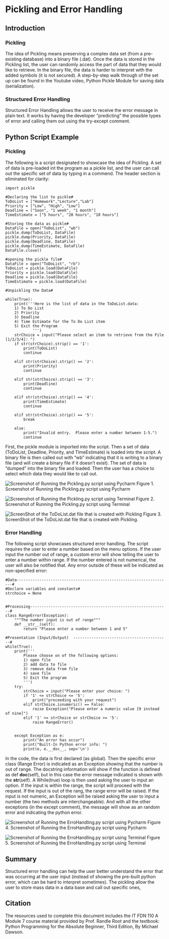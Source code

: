 # Pickling and Error Handling
## Introduction
### Pickling
The idea of Pickling means preserving a complex data set (from a pre-existing database) into a binary file (.dat).  Once the data is stored in the Pickling list, the user can randomly access the part of data that they would like to retrieve.  In the binary file, the data is harder to interpret with the added symbols (it is not secured).  A step-by-step walk through of the set up can be found in the Youtube video, Python Pickle Module for saving data (serialization).
### Structured Error Handling
Structured Error Handling allows the user to receive the error message in plain text.  It works by having the developer “predicting” the possible types of error and calling them out using the try-except comment.  
## Python Script Example
### Pickling
The following is a script designated to showcase the idea of Pickling.  A set of data is pre-loaded int the program as a pickle list, and the user can call out the specific set of data by typing in a commend.  The header section is eliminated for clarity:

```
import pickle

#Declaring the list to pickle#
ToDoList = ["Homework","Lecture","Lab"]
Priority = ["Low", "High", "Low"]
Deadline = ["Soon", "1 week", "1 month"]
TimeEstimate = ["5 hours", "20 hours", "10 hours"]

#Storing the data as pickle#
DataFile = open("ToDoList", "wb")
pickle.dump(ToDoList, DataFile)
pickle.dump(Priority, DataFile)
pickle.dump(Deadline, DataFile)
pickle.dump(TimeEstimate, DataFile)
DataFile.close()

#opening the pickle file#
DataFile = open("ToDoList", "rb")
ToDoList = pickle.load(DataFile)
Priority = pickle.load(DataFile)
Deadline = pickle.load(DataFile)
TimeEstimate = pickle.load(DataFile)

#Unpickling the Data#

while(True):
    print('''Here is the list of data in the ToDoList.data: 
    1) To Do List
    2) Priority
    3) Deadline
    4) Time Estimate for the To Do List item
    5) Exit the Program
            ''')
    strChoice = input("Please select an item to retrieve from the File [1/2/3/4]: ")
    if str(strChoice).strip() == '1':
        print(ToDoList)
        continue

    elif str(strChoice).strip() == '2':
        print(Priority)
        continue

    elif str(strChoice).strip() == '3':
        print(Deadline)
        continue

    elif str(strChoice).strip() == '4':
        print(TimeEstimate)
        continue

    elif str(strChoice).strip() == '5':
        break

    else:
        print("Invalid entry.  Please enter a number between 1-5.")
        continue
```

First, the pickle module is imported into the script.  Then a set of data (ToDoList, Deadline, Priority, and TImeEstimate) is loaded into the script.  A binary file is then called out with “wb” indicating that it is writing to a binary file (and will create a binary file if it doesn’t exist).  The set of data is “dumped” into the binary file and loaded.  Then the user has a choice to select which data they would like to call out.

 ![Screenshot of Running the Pickling.py script using Pycharm](https://github.com/filizlin/IntroToProg-Python-Mod07/blob/main/Screenshot%20of%20running%20pIckling%20with%20Pycharm.png "Screenshot of Running the Pickling.py script using Pycharm")
Figure 1. Screenshot of Running the Pickling.py script using Pycharm

 ![Screenshot of Running the Pickling.py script using Terminal](https://github.com/filizlin/IntroToProg-Python-Mod07/blob/main/Screenshot%20of%20Running%20Pickling%20with%20Terminal.png "Screenshot of Running the Pickling.py script using Terminal")
Figure 2. Screenshot of Running the Pickling.py script using Terminal



 ![ScreenShot of the ToDoList.dat file that is created with Pickling](https://github.com/filizlin/IntroToProg-Python-Mod07/blob/main/Screeshot%20of%20the%20.dat%20file%20created%20with%20Pickling.png "ScreenShot of the ToDoList.dat file that is created with Pickling")
Figure 3. ScreenShot of the ToDoList.dat file that is created with Pickling.

### Error Handling
The following script showcases structured error handling.  The script requires the user to enter a number based on the menu options.  If the user input the number out of range, a custom error will show telling the user to enter a number within range.  If the number entered is not numerical, the user will also be notified that.  Any error outside of these will be indicated as non-specified error:

```
#Data--------------------------------------------------------------------#
#Declare variables and constants#
strchoice = None


#Processing-------------------------------------------------------------#
class RangeError(Exception):
    """The number input is out of range"""
    def __str__(self):
        return "Please enter a number between 1 and 5"

#Presentation (Input/Output)  ------------------------------------------#
while(True):
    print('''
        Please choose on of the following options:
        1) open file
        2) add data to file
        3) remove data from file
        4) save file
        5) Exit the program
        ''')
    try:
        strChoice = input("Please enter your choice: ")
        if '1' <= strChoice <= '5':
            print("proceeding with your request")
        elif strChoice.isnumeric() == False:
            raise Exception("Please enter a numeric value [9 instead of nine]")
        elif '1' >= strChoice or strChoice >= '5':
            raise RangeError()


    except Exception as e:
        print("An error has occur")
        print("Built-In Python error info: ")
        print(e, e.__doc__, sep='\n')
```

In the code, the data is first declared (as global).  Then the specific error class (Range Error) is indicated as an Exception showing that the number is out of range.  The docstring information will show if the function is defined as def __doc__(self), but in this case the error message indicated is shown with the __str__(self).  A While(true) loop is then used asking the user to input an option.  If the input is within the range, the script will proceed with the request.  If the input is out of the rang, the range error will be raised.  If the input is not numeric, an Exception will be raised asking the user to input a number (the two methods are interchangeable).  And with all the other exceptions (in the except comment), the message will show as an random error and indicating the python error. 
 
 ![Screenshot of Running the ErroHandling.py script using Pycharm](https://github.com/filizlin/IntroToProg-Python-Mod07/blob/main/ScreenShot%20of%20Running%20ErrorHandling%20with%20Pycharm.png "Screenshot of Running the ErroHandling.py script using Pycharm")
Figure 4. Screenshot of Running the ErroHandling.py script using Pycharm
 
 ![Screenshot of Running the ErroHandling.py script using Terminal](https://github.com/filizlin/IntroToProg-Python-Mod07/blob/main/Screeshot%20of%20Running%20ErrorHandling%20with%20Terminal.png "Screenshot of Running the ErroHandling.py script using Terminal")
Figure 5. Screenshot of Running the ErroHandling.py script using Terminal


## Summary
Structured error handling can help the user better understand the error that was occurring at the user input (instead of showing the pre-built python error, which can be hard to interpret sometimes).  The pickling allow the user to store mass data in a data base and call out specific ones,

## Citation
The resources used to complete this document includes the IT FDN 110 A Module 7 course material provided by Prof. Randle Root and the textbook: Python Programming for the Absolute Beginner, Third Edition, By Michael Dawson.

